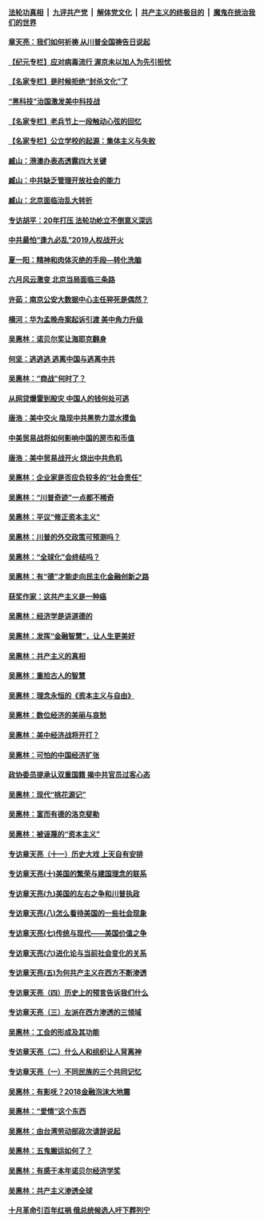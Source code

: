 ####  [法轮功真相](../../../../basic/blob/master/README.md?t=04010909) &nbsp;|&nbsp; [九评共产党](../../../../9ping.md/blob/master/README.md?t=04010909) &nbsp;|&nbsp; [解体党文化](../../../../jtdwh.md/blob/master/README.md?t=04010909)  &nbsp;|&nbsp; [共产主义的终极目的](../../../../gczydzjmd.md/blob/master/README.md?t=04010909) &nbsp;|&nbsp; [魔鬼在统治我们的世界](../../../../mgztzwmdsj.md/blob/master/README.md?t=04010909) 

#### [章天亮：我们如何祈祷 从川普全国祷告日说起](../pages/nsc423/n11944627.md?t=04010909) 

#### [【纪元专栏】应对病毒流行 渥京未以加人为先引担忧](../pages/nsc423/n11875714.md?t=04010909) 

#### [【名家专栏】是时候拒绝“封杀文化”了](../pages/nsc423/n11814093.md?t=04010909) 

#### [“黑科技”治国激发美中科技战](../pages/nsc423/n11638056.md?t=04010909) 

#### [【名家专栏】老兵节上一段触动心弦的回忆](../pages/nsc423/n11646016.md?t=04010909) 

#### [【名家专栏】公立学校的起源：集体主义与失败](../pages/nsc423/n11601833.md?t=04010909) 

#### [臧山：港澳办表态透露四大关键](../pages/nsc423/n11421628.md?t=04010909) 

#### [臧山：中共缺乏管理开放社会的能力](../pages/nsc423/n11407457.md?t=04010909) 

#### [臧山：北京面临治乱大转折](../pages/nsc423/n11406895.md?t=04010909) 

#### [专访胡平：20年打压 法轮功屹立不倒意义深远](../pages/nsc423/n11398800.md?t=04010909) 

#### [中共最怕“逢九必乱”2019人权战开火](../pages/nsc423/n11385248.md?t=04010909) 

#### [夏一阳：精神和肉体灭绝的手段—转化洗脑](../pages/nsc423/n11368250.md?t=04010909) 

#### [六月风云激变 北京当局面临三条路](../pages/nsc423/n11313668.md?t=04010909) 

#### [许茹：南京公安大数据中心主任猝死是偶然？](../pages/nsc423/n11064744.md?t=04010909) 

#### [横河：华为孟晚舟案起诉引渡 美中角力升级](../pages/nsc423/n11027230.md?t=04010909) 

#### [吴惠林：诺贝尔奖让海耶克翻身](../pages/nsc423/n10890049.md?t=04010909) 

#### [何坚：逃逃逃 逃离中国与逃离中共](../pages/nsc423/n10592891.md?t=04010909) 

#### [吴惠林：“商战”何时了？](../pages/nsc423/n10573558.md?t=04010909) 

#### [从网贷爆雷到股灾 中国人的钱何处可逃](../pages/nsc423/n10572800.md?t=04010909) 

#### [唐浩：美中交火 隐现中共黑势力混水摸鱼](../pages/nsc423/n10544040.md?t=04010909) 

#### [中美贸易战将如何影响中国的房市和币值](../pages/nsc423/n10543697.md?t=04010909) 

#### [唐浩：美中贸易战开火 烧出中共危机](../pages/nsc423/n10540126.md?t=04010909) 

#### [吴惠林：企业家是否应负较多的“社会责任”](../pages/nsc423/n10535022.md?t=04010909) 

#### [吴惠林：“川普奇迹”一点都不稀奇](../pages/nsc423/n10512808.md?t=04010909) 

#### [吴惠林：平议“修正资本主义”](../pages/nsc423/n10495724.md?t=04010909) 

#### [吴惠林：川普的外交政策可预测吗？](../pages/nsc423/n10462387.md?t=04010909) 

#### [吴惠林：“全球化”会终结吗？](../pages/nsc423/n10452838.md?t=04010909) 

#### [吴惠林：有“德”才能走向民主化金融创新之路](../pages/nsc423/n10432292.md?t=04010909) 

#### [获奖作家：这共产主义是一种癌](../pages/nsc423/n10431541.md?t=04010909) 

#### [吴惠林：经济学是讲道德的](../pages/nsc423/n10398014.md?t=04010909) 

#### [吴惠林：发挥“金融智慧”，让人生更美好](../pages/nsc423/n10375019.md?t=04010909) 

#### [吴惠林：共产主义的真相](../pages/nsc423/n10351394.md?t=04010909) 

#### [吴惠林：重拾古人的智慧](../pages/nsc423/n10337691.md?t=04010909) 

#### [吴惠林：理念永恒的《资本主义与自由》](../pages/nsc423/n10316274.md?t=04010909) 

#### [吴惠林：数位经济的美丽与哀愁](../pages/nsc423/n10292946.md?t=04010909) 

#### [吴惠林：美中经济战将开打？](../pages/nsc423/n10258825.md?t=04010909) 

#### [吴惠林：可怕的中国经济扩张](../pages/nsc423/n10219147.md?t=04010909) 

#### [政协委员提承认双重国籍 揭中共官员过客心态](../pages/nsc423/n10208809.md?t=04010909) 

#### [吴惠林：现代“桃花源记”](../pages/nsc423/n10185234.md?t=04010909) 

#### [吴惠林：富而有德的洛克斐勒](../pages/nsc423/n10142264.md?t=04010909) 

#### [吴惠林：被诬蔑的“资本主义”](../pages/nsc423/n10124816.md?t=04010909) 

#### [专访章天亮（十一）历史大戏 上天自有安排](../pages/nsc423/n10094905.md?t=04010909) 

#### [专访章天亮(十)美国的繁荣与建国理念的联系](../pages/nsc423/n10094899.md?t=04010909) 

#### [专访章天亮(九)美国的左右之争和川普执政](../pages/nsc423/n10094889.md?t=04010909) 

#### [专访章天亮(八)怎么看待美国的一些社会现象](../pages/nsc423/n10094857.md?t=04010909) 

#### [专访章天亮(七)传统与现代——美国价值之争](../pages/nsc423/n10093140.md?t=04010909) 

#### [专访章天亮(六)进化论与当前社会变化的关系](../pages/nsc423/n10092036.md?t=04010909) 

#### [专访章天亮(五)为何共产主义在西方不断渗透](../pages/nsc423/n10083620.md?t=04010909) 

#### [专访章天亮（四）历史上的预言告诉我们什么](../pages/nsc423/n10083606.md?t=04010909) 

#### [专访章天亮（三）左派在西方渗透的三领域](../pages/nsc423/n10081115.md?t=04010909) 

#### [吴惠林：工会的形成及其功能](../pages/nsc423/n10080633.md?t=04010909) 

#### [专访章天亮（二）什么人和组织让人背离神](../pages/nsc423/n10076637.md?t=04010909) 

#### [专访章天亮（一）不同民族的三个共同记忆](../pages/nsc423/n10074188.md?t=04010909) 

#### [吴惠林：有影呒？2018金融泡沫大地震](../pages/nsc423/n10040534.md?t=04010909) 

#### [吴惠林：“爱情”这个东西](../pages/nsc423/n10019423.md?t=04010909) 

#### [吴惠林：由台湾劳动部政次请辞说起](../pages/nsc423/n9979679.md?t=04010909) 

#### [吴惠林：五鬼搬运如何了？](../pages/nsc423/n9925338.md?t=04010909) 

#### [吴惠林：有感于本年诺贝尔经济学奖](../pages/nsc423/n9871883.md?t=04010909) 

#### [吴惠林：共产主义渗透全球](../pages/nsc423/n9812748.md?t=04010909) 

#### [十月革命引百年红祸 俄总统候选人吁下葬列宁](../pages/nsc423/n9810182.md?t=04010909) 

